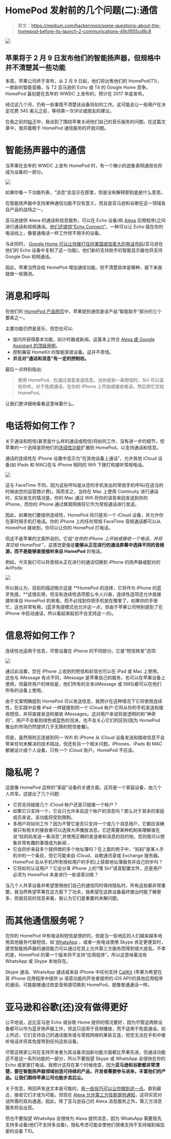 # HomePod 发射前的几个问题(二):通信

> 原文：<https://medium.com/hackernoon/some-questions-about-the-homepod-before-its-launch-2-communications-49cf955cd8c8>

![](img/7b44b63df35d32251da3b5c8dffbe794.png)

## 苹果将于 2 月 9 日发布他们的智能扬声器，但规格中并不清楚其一些功能

本周，苹果公司终于宣布，从 2 月 9 日起，他们将出售他们的 HomePod(T1)，一款新的智能音箱，与 T2 亚马逊的 Echo 或 T4 的 Google Home 竞争。HomePod 最初是在去年的 WWDC 上发布的，预计在 2017 年底发布。

经过这几个月，仍有一些事情不清楚该设备将如何工作。这可能会让一些用户在决定花费 345 美元之前，等待第一次评论或朋友的建议。

在我之前的[帖子](https://hackernoon.com/some-questions-about-the-homepod-before-its-launch-1-the-music-e32f9b7a9072)中，我谈到了围绕苹果关闭他们自己的音乐服务的问题。在这篇文章中，我将着眼于 HomePod 通信服务的开放问题。

# 智能扬声器中的通信

当苹果在去年的 WWDC 上宣布 HomePod 时，有一个微小的迹象表明通信也将成为设备的一部分。

![](img/aa83ecd56ba55ea9ce50846e1195f090.png)

如果你看一下功能列表，“消息”会显示在那里，但是没有解释那到底是什么意思。

在智能扬声器中支持某种通信功能不仅有意义，而且是亚马逊和谷歌在这一领域各自产品的战场之一。

亚马逊提供 Alexa 的通话和信息服务，可以在 Echo 设备(和 [Alexa](https://hackernoon.com/tagged/alexa) 应用程序)之间进行通话和视频通话。[他们还提供“Echo Connect”](https://hackernoon.com/how-amazon-is-winning-the-battle-for-the-home-operating-system-d794ab48fb82)，一种可以让 Echo 插在你的电话线上，像普通电话一样工作但不用手的设备。

与此同时， [Google Home 可以让你拨打任何美国或加拿大的电话号码](https://twitter.com/Google/status/864897892758294529)(亚马逊在他们的 Echo 设备中复制了这一功能)，他们新的支持助手的智能显示器也将支持 Google Duo 视频通话。

因此，苹果当然会给 HomePod 增加通信功能。但不清楚具体是哪种，接下来我就做一些猜测。

# 消息和呼叫

在他们的 [HomePod 产品网页](https://www.apple.com/homepod/)中，苹果提到通信是该产品“智能助手”部分的三个要素之一。

主要功能仍然是音乐，但您也可以:

*   提问并获得基本功能，如计时器或新闻。这基本上符合 [Alexa 或 Google Assistant 的顶级用例](http://nationalpublicmedia.com/smart-audio-report-fall-winter-2017/)。
*   控制兼容 HomeKit 的智能家居设备。这并不奇怪。
*   **并且对“通话和消息”有一定的控制权。**

最后一点特别指出:

> 使用 HomePod，仅通过语音发送信息。当你收到一条短信时，Siri 可以读给你听。对于免提通话，在你的 iPhone 上开始或接收电话，然后把它交给 HomePod。

让我们更详细地看看这意味着什么。

# 电话将如何工作？

关于通话和短信(甚至是什么样的通话或短信)将如何工作，没有进一步的细节，但苹果的一个选择是将他们的[连续性功能](https://support.apple.com/en-ie/HT204681)扩展到 HomePod，以支持通话和信息。

通话的连续性在 iPhone 设置中显示为“在其他设备上通话”，允许其他 iCloud 设备(如 iPads 和 MAC)在与 iPhone 相同的 Wifi 下拨打和接听常规电话。

![](img/fe6305444f88bdbaba07c80f0dc1f20d.png)

这与 FaceTime 不同，因为这些呼叫是从您的手机发出的常规手机呼叫(在适当的时候由您的运营商计费)。简而言之，当你在 Mac 上使用 Continuity 进行通话时，实际发生的情况是，你的 Mac 通过 Wifi 将你的语音来回发送到你的 iPhone，而你的 iPhone 通过蜂窝网络将它作为常规通话进行发送。

因此，如果他们要提供连续性，HomePod 将只是另一个 iCloud 设备，并允许你在家时用手机打电话。你的 iPhone 上的任何常规 FaceTime 音频通话都可以从 HomePod 接收到，你可以让你的 HomePod 打电话。

但这不是苹果的文案所说的。它说“*在你的 iPhone 上开始或接收一个电话，并将其交给 HomePod* ”，这感觉更像是**能够从正在进行的通话屏幕中选择不同的音频源，而不是能够直接接听来自 HomePod** 的电话。

例如，今天我们可以将音频从正在进行的通话切换到 iPhone 的扬声器或配对的 AirPods:

![](img/cc70a3d04efc15fac6cd2906c62ea5d4.png)

所以我认为，目前的描述暗示这是 **HomePod 的选择，它将作为 iPhone 的蓝牙免提。**这很实用，但没有连续性选项那么令人兴奋，连续性选项还允许直接接听来自 HomePod 的来电，而不必找到你把手机放在哪里了，如果你的手很忙，这也非常有用。(蓝牙免提模式也允许这一点，但由于苹果公司特别提到了在 iPhone 中启动通话，所以看起来起初不会支持这一点)。

# 信息将如何工作？

连续性也适用于信息，尽管设置在 iPhone 的不同部分。它是“短信转发”选项:

![](img/8eadbed61991634c58dc48df8b734331.png)

通过此设置，您在 iPhone 上收到的短信和彩信也可以在 iPad 或 Mac 上使用。这也与 iMessage 有点不同，iMessage 是苹果自己的服务，也可以在苹果设备上使用，但最终用户的体验是，他们所有的文本(iMessage 或 SMS)都可以在他们所有的设备上使用。

由于文案明确提到 HomePod 可以发送信息，我预计在这种情况下它将使用连续性，在实践中会像 iPad 一样链接到同一个 iCloud 帐户:它将从你的手机发送和接收短信，并将直接发送和接收 iMessages。这对用户来说将是透明的和“神奇的”，用户不会看到绿色或蓝色的泡沫，也不会关心它们的区别(因为 HomePod 推出的市场仍然提供几乎无限的短信套餐)。

但是，虽然用附近连接到同一 Wifi 的 iPhone 从 iCloud 设备发送和接收信息不会带来任何未解决的技术挑战，但还有另一个相关问题。iPhones、iPads 和 MAC 都被设计成个人设备，只有一个 iCloud 账户。HomePod 不应该。

# 隐私呢？

这是像 HomePod 这样的“家庭”设备的关键方面。这将是一个家庭设备，由几个人共享。这提出了几个问题:

*   它将支持链接几个 iCloud 帐户还是只链接一个帐户？
*   如果它只支持一个，它会只允许来自这个帐户的消息吗？那么对于其余的家庭成员来说，该功能将受到限制。
*   多用户将如何工作？因为不管它是否只支持一个或几个消息用户，它都应该确保只有相关的接收者可以选择大声播放消息。它还需要某种机制来理解谁在说“给妈妈发送一条消息”,并使用正确的发送者和消息的目的地。否则我可以想象非常有趣的事情成为新闻…
*   它会同步来自多个提供商的多个地址簿吗？在上面的例子中，“妈妈”是某人手机中的一个条目，但它可能来自 iCloud、谷歌通讯录或 Exchange 服务器。HomePod 会从手机(所有授权用户的手机)上获取地址簿服务并自己同步吗？
*   它将如何认证用户？它会分享 iPhone 上的“嘿 Siri”语音配置文件，还是用户必须为 HomePod 本身进行一些语音训练？

当几个人共享设备并希望使用他们自己的通信同时保持隐私时，所有这些都非常重要。我当然希望苹果在这方面下了功夫，我希望在这款设备最终推出时能了解更多，但就目前的信息来看，我认为它们是重要的未解问题。

# 而其他通信服务呢？

在你的 HomePod 中有电话和短信是很好的，但是当一些地区的人们越来越多地用其他服务代替短信，如 [WhatsApp](https://hackernoon.com/tagged/whatsapp) ，或者一些电话使用 Skype 肯定更便宜时，感觉智能扬声器的通信能力可以通过在其上允许第三方服务而得到很大提高。不幸的是，HomePod 的第一个版本将不支持“应用程序”，所以这意味着没有 WhatsApp 或 Skype 本地存在。

Skype 通话、WhatsApp 通话或来自 iPhone 中任何支持 [CallKit](/@jorge.serna/vowifi-vs-callkit-comparing-calling-experiences-in-iphone-fd12b75d686b) (苹果为希望在其 iPhone 应用程序中提供 ip 语音功能的开发者提供的 iOS API)的其他应用程序的通话，可能能够通过改变音频源切换到 HomePod，就像普通通话一样。

# 亚马逊和谷歌(还)没有做得更好

公平地说，这比亚马逊 Echo 或谷歌 Home 提供的情况要好，因为尽管这两款设备都可以作为蓝牙扬声器工作，但这只适用于音频播放，而不适用于免提通话。如上所述，它们支持自己的通话服务或与常规网络的某些互连，但您无法在手机中接听电话并将其免提带到任何这些设备。

尽管这两家公司在支持开发者为其设备添加新功能方面都比苹果先进，但通话功能还不是这一系列功能的一部分，所以不要指望 Skype 或 WhatsApp 会很快在你的 Echo 或家里打电话。我预计这将在某个时候改变，因为**亚马逊和谷歌都非常清楚，要在智能扬声器领域创造可持续的产品，开发者需要参与进来，丰富他们的产品。让我们期待苹果公司也能步其后尘。**

关于信息，用回声发送文本是可能的，[有一些技巧可以让你做到这一点](https://www.theverge.com/circuitbreaker/2016/11/17/13668772/att-amazon-alexa-can-send-your-texts)。直到最近，接收它们才成为可能，但现在 [Alexa 允许第三方技能提供通知](https://developer.amazon.com/docs/alexa-voice-service/notifications-overview.html)，这将实现对话所需的双向通道。因此，除了亚马逊自己的 Alexa 消息服务之外，第三方消息服务将会出现。

但也不要指望 WhatsApp 会很快为 Alexa 提供消息，因为 WhatsApp 需要首先支持多设备(他们不支持多设备)，隐私考虑可能会使他们很难支持不支持端到端加密的设备 T10。